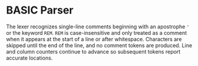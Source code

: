 <!--
File: docs/dev/frontends/parser.md
Purpose: Notes on BASIC parser and comment lexing.
-->

# BASIC Parser

The lexer recognizes single-line comments beginning with an apostrophe `'`
or the keyword `REM`. `REM` is case-insensitive and only treated as a
comment when it appears at the start of a line or after whitespace.
Characters are skipped until the end of the line, and no comment tokens
are produced. Line and column counters continue to advance so subsequent
tokens report accurate locations.
